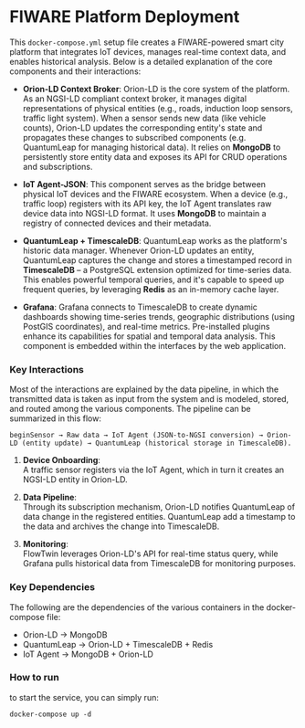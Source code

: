 # FIWARE Platform Deployment

This ```docker-compose.yml``` setup file creates a FIWARE-powered smart city platform that integrates IoT devices, manages real-time context data, and enables historical analysis. Below is a detailed explanation of the core components and their interactions:
  -  **Orion-LD Context Broker**: Orion-LD is the core system of the platform. As an NGSI-LD compliant context broker, it manages digital representations of physical entities (e.g., roads, induction loop sensors, traffic light system). When a sensor sends new data (like vehicle counts), 
Orion-LD updates the corresponding entity's state and propagates these changes to subscribed components (e.g. QuantumLeap for managing historical data). It relies on **MongoDB** to persistently store entity data and exposes its API for CRUD operations and subscriptions.

  -  **IoT Agent-JSON**: This component serves as the bridge between physical IoT devices and the FIWARE ecosystem. When a device (e.g., traffic loop) registers with its API key, the IoT Agent translates raw device data into NGSI-LD format. It uses **MongoDB** to maintain a registry of connected devices and their metadata.

  -  **QuantumLeap + TimescaleDB**: QuantumLeap works as the platform's historic data manager. Whenever Orion-LD updates an entity, QuantumLeap captures the change and stores a timestamped record in **TimescaleDB** – a PostgreSQL extension optimized for time-series data. This enables powerful temporal queries, and it's capable
to speed up frequent queries, by leveraging **Redis** as an in-memory cache layer.

  -  **Grafana**: Grafana connects to TimescaleDB to create dynamic dashboards showing time-series trends, geographic distributions (using PostGIS coordinates), and real-time metrics. Pre-installed plugins enhance its capabilities for spatial and temporal data analysis. This component is embedded within the interfaces by the web application. 


### Key Interactions
Most of the interactions are explained by the data pipeline, in which the transmitted data is taken as input from the system and is modeled, stored, and routed among the various components. 
The pipeline can be summarized in this flow:

 ```beginSensor → Raw data → IoT Agent (JSON-to-NGSI conversion) → Orion-LD (entity update) → QuantumLeap (historical storage in TimescaleDB).```

1. **Device Onboarding**:  
   A traffic sensor registers via the IoT Agent, which in turn it creates an NGSI-LD entity in Orion-LD.

2. **Data Pipeline**:   
   Through its subscription mechanism, Orion-LD notifies QuantumLeap of data change in the registered entities. QuantumLeap add a timestamp to the data and archives the change into TimescaleDB.
   
3. **Monitoring**:  
   FlowTwin leverages Orion-LD's API for real-time status query, while Grafana pulls historical data from TimescaleDB for monitoring purposes.

### Key Dependencies
The following are the dependencies of the various containers in the docker-compose file:
  - Orion-LD → MongoDB
  - QuantumLeap → Orion-LD + TimescaleDB + Redis
  - IoT Agent → MongoDB + Orion-LD
   
### How to run
to start the service, you can simply run:
```
docker-compose up -d
```
